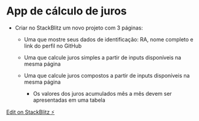 # App de cálculo de juros

- Criar no StackBlitz um novo projeto com 3 páginas:

   - Uma que mostre seus dados de identificação: RA, nome completo e link do perfil no GitHub

   - Uma que calcule juros simples a partir de inputs disponíveis na mesma página

   - Uma que calcule juros compostos a partir de inputs disponíveis na mesma página

      - Os valores dos juros acumulados mês a mês devem ser apresentadas em uma tabela

[Edit on StackBlitz ⚡️](https://stackblitz.com/edit/angular-ivy-hut9t2)
